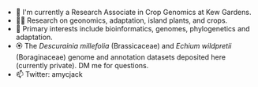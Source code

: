 - 🌱 I'm currently a Research Associate in Crop Genomics at Kew Gardens.
- 👩‍💻 Research on geonomics, adaptation, island plants, and crops. 
- 🧬 Primary interests include bioinformatics, genomes, phylogenetics and adaptation.
- 🏵️ The _Descurainia millefolia_ (Brassicaceae) and _Echium wildpretii_ (Boraginaceae) genome and annotation datasets deposited here (currently private). DM me for questions.
- 📫 Twitter: amycjack
